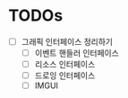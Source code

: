 # TODOs

- [ ] 그래픽 인터페이스 정리하기
  - [ ] 이벤트 핸들러 인터페이스
  - [ ] 리소스 인터페이스
  - [ ] 드로잉 인터페이스
  - [ ] IMGUI
